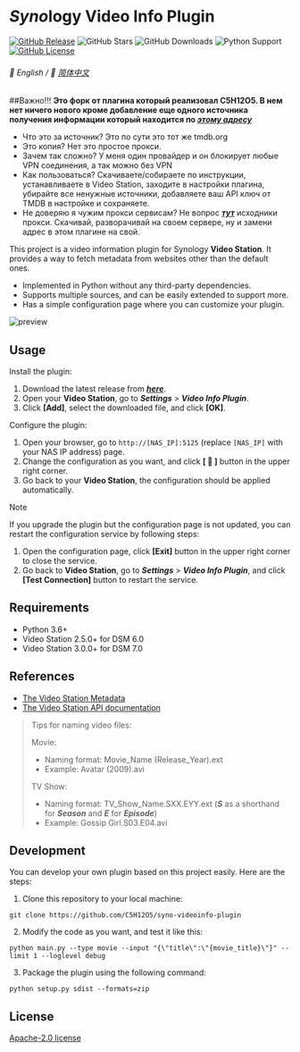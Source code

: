 # *Syno*logy Video Info Plugin

[![GitHub Release](https://img.shields.io/github/v/release/C5H12O5/syno-videoinfo-plugin?logo=github&style=flat&color=blue)](https://github.com/C5H12O5/syno-videoinfo-plugin/releases)
![GitHub Stars](https://img.shields.io/github/stars/C5H12O5/syno-videoinfo-plugin?logo=github&style=flat&color=yellow)
![GitHub Downloads](https://img.shields.io/github/downloads/C5H12O5/syno-videoinfo-plugin/total?logo=github&style=flat&color=green)
![Python Support](https://img.shields.io/badge/Python-3.6+-green?logo=python&style=flat&color=steelblue)
[![GitHub License](https://img.shields.io/github/license/C5H12O5/syno-videoinfo-plugin?logo=apache&style=flat&color=lightslategray)](LICENSE)

###### 📖 English / 📖 [简体中文](README.zh-CN.md)

##Важно!!!
**Это форк от плагина который реализовал C5H12O5. В нем нет ничего нового кроме добавление еще одного источника получения информации
 который находится по [***этому адресу***](https://hammerhead-app-ff8ar.ondigitalocean.app)**
 
 * Что это за источник? Это по сути это тот же tmdb.org
 * Это копия? Нет это простое прокси. 
 * Зачем так сложно? У меня один провайдер и он блокирует любые VPN соединения, а так можно без VPN
 * Как пользоваться? Скачиваете/собираете по инструкции, устанавливаете в Video Station, заходите в настройки плагина, убирайте все ненужные источники, добавляете ваш API ключ от TMDB в настройке и сохраняете.
 * Не доверяю я чужим прокси сервисам? Не вопрос [***тут***](https://github.com/damuraiz/get-request-proxy) исходники прокси. Скачивай, разворачивай на своем сервере, ну и замени адрес в этом плагине на свой. 


This project is a video information plugin for Synology **Video Station**. It provides a way to fetch metadata from websites
other than the default ones.


* Implemented in Python without any third-party dependencies.
* Supports multiple sources, and can be easily extended to support more.
* Has a simple configuration page where you can customize your plugin.

![preview](preview.png)

## Usage

Install the plugin:

1. Download the latest release from [***here***](https://github.com/C5H12O5/syno-videoinfo-plugin/releases).
2. Open your **Video Station**, go to ***Settings*** > ***Video Info Plugin***.
3. Click **[Add]**, select the downloaded file, and click **[OK]**.

Configure the plugin:

1. Open your browser, go to `http://[NAS_IP]:5125` (replace `[NAS_IP]` with your NAS IP address) page.
2. Change the configuration as you want, and click **[ :floppy_disk: ]** button in the upper right corner.
3. Go back to your **Video Station**, the configuration should be applied automatically.
> [!NOTE]
> If you upgrade the plugin but the configuration page is not updated, you can restart the configuration service by following steps:
> 1. Open the configuration page, click **[Exit]** button in the upper right corner to close the service.
> 2. Go back to **Video Station**, go to ***Settings*** > ***Video Info Plugin***, and click **[Test Connection]** button to restart the service.

## Requirements

* Python 3.6+
* Video Station 2.5.0+ for DSM 6.0
* Video Station 3.0.0+ for DSM 7.0

## References

* [The Video Station Metadata](https://kb.synology.com/en-id/DSM/help/VideoStation/metadata?version=7)
* [The Video Station API documentation](https://download.synology.com/download/Document/Software/DeveloperGuide/Package/VideoStation/All/enu/Synology_Video_Station_API_enu.pdf)

> Tips for naming video files:
>
> Movie:
>
> * Naming format: Movie_Name (Release_Year).ext
> * Example: Avatar (2009).avi
>
> TV Show:
> * Naming format: TV_Show_Name.SXX.EYY.ext (***S*** as a shorthand for ***Season*** and ***E*** for ***Episode***)
> * Example: Gossip Girl.S03.E04.avi

## Development

You can develop your own plugin based on this project easily. Here are the steps:

1. Clone this repository to your local machine:

```shell
git clone https://github.com/C5H12O5/syno-videoinfo-plugin
```

2. Modify the code as you want, and test it like this:

```shell
python main.py --type movie --input "{\"title\":\"{movie_title}\"}" --limit 1 --loglevel debug
```

3. Package the plugin using the following command:

```shell
python setup.py sdist --formats=zip
```

## License

[Apache-2.0 license](LICENSE)